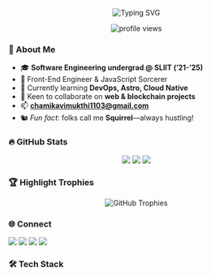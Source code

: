 <!-- README.md – 2025 glow-up v2 -->

<div align="center">
  <!-- Typing SVG header (white text, 2 lines) -->
  <img
    src="https://readme-typing-svg.demolab.com?font=Fira+Code&weight=700&size=30&duration=3000&pause=800&color=FFFFFF&center=true&vCenter=true&width=435&lines=Hi+%F0%9F%91%8B%2C+I'm+Chamika+Vimukthi;Frontend+Alchemy+%E2%9A%99%EF%B8%8F"
    alt="Typing SVG"
  />
</div>

<p align="center">
  <img src="https://komarev.com/ghpvc/?username=Chami1103&style=flat-square&color=brightgreen" alt="profile views" />
</p>

### 🌟 About Me
- 🎓 **Software Engineering undergrad @ SLIIT (’21-’25)**
- 💼 Front-End Engineer & JavaScript Sorcerer
- 🌱 Currently learning **DevOps, Astro, Cloud Native**
- 🤝 Keen to collaborate on **web & blockchain projects**
- 📫 **chamikavimukthi1103@gmail.com**
- 🐿️ *Fun fact*: folks call me **Squirrel**—always hustling!

### 🔥 GitHub Stats
<p align="center">
  <img src="https://github-readme-stats.vercel.app/api?username=Chami1103&show_icons=true&theme=tokyonight" />
  <img src="https://streak-stats.demolab.com?user=Chami1103&theme=tokyonight&hide_border=true" />
  <img src="https://github-readme-stats.vercel.app/api/top-langs/?username=Chami1103&layout=compact&theme=tokyonight" />
</p>

### 🏆 Highlight Trophies
<p align="center">
  <img
    src="https://github-profile-trophy.vercel.app/?username=Chami1103&theme=tokyonight&no-frame=true&no-bg=true&column=3&title=Commit,PullRequest,FirstPullRequest"
    alt="GitHub Trophies"
  />
</p>

### 🌐 Connect
<a href="https://twitter.com/Chamika"><img src="https://img.shields.io/badge/Twitter-%231DA1F2.svg?style=flat-square&logo=twitter&logoColor=white" /></a>
<a href="https://linkedin.com/in/chamika-vimukthi"><img src="https://img.shields.io/badge/LinkedIn-%230077B5.svg?style=flat-square&logo=linkedin&logoColor=white" /></a>
<a href="https://instagram.com/chamikav"><img src="https://img.shields.io/badge/Instagram-E4405F?style=flat-square&logo=instagram&logoColor=white" /></a>
<a href="https://dev.to/chami1103"><img src="https://img.shields.io/badge/DEV.to-000000?style=flat-square&logo=dev.to&logoColor=white" /></a>

### 🛠️ Tech Stack
<p>
  <!-- same icon block as before; omitted for brevity -->
</p>

<!-- WakaTime & snake animations can stay as-is if you already added them -->

